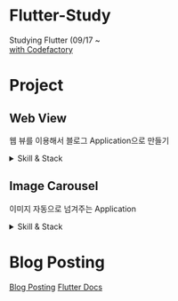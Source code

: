 # Flutter-Study
Studying Flutter (09/17 ~<br>
[with Codefactory](https://www.inflearn.com/users/@codefactory)

# Project 
## Web View 
웹 뷰를 이용해서 블로그 Application으로 만들기
<details>
<summary>Skill & Stack</summary>
<div markdown="1">
### Stack & Skill 
- Web View
- AppBar 
- pub.dev(open source project 활용법)
### Main
[main](https://github.com/rookedsysc/Flutter-Study/blob/main/flutterProject/web_view/lib/main.dart)
</div>
</details>

## Image Carousel
이미지 자동으로 넘겨주는 Application

<details>
<summary>Skill & Stack</summary>
<div markdown="1">
### Stack & Skills 
- PageView (터치로 좌, 우 스크롤 가능하도록)
- Timer (특정 기간마다 지정 함수 실행)
- StatefulWidget
- Life Cycle
- controller
- System Chrome
### Main
[main](https://github.com/rookedsysc/Flutter-Study/blob/main/flutterProject/image_carousel/lib/main.dart)
</div>
</details>

# Blog Posting
[Blog Posting](http://rookedsysc.github.io/flutter/DartGrammar/)
[Flutter Docs](http://lokigem.github.io/docs/)
